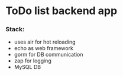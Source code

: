 # ToDo list backend app

### Stack:
- uses air for hot reloading
- echo as web framework
- gorm for DB communication
- zap for logging
- MySQL DB
